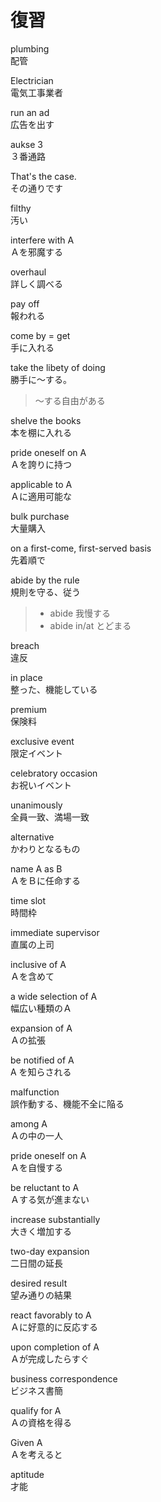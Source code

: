 # 復習

plumbing  
配管

Electrician  
電気工事業者

run an ad  
広告を出す

aukse 3  
３番通路

That's the case.  
その通りです

filthy  
汚い

interfere with A  
Ａを邪魔する

overhaul  
詳しく調べる

pay off  
報われる

come by = get  
手に入れる

take the libety of doing  
勝手に～する。

> ～する自由がある

shelve the books  
本を棚に入れる

pride oneself on A  
Ａを誇りに持つ

applicable to A  
Ａに適用可能な

bulk purchase  
大量購入

on a first-come, first-served basis  
先着順で

abide by the rule  
規則を守る、従う

> - abide 我慢する
> - abide in/at とどまる

breach  
違反

in place  
整った、機能している

premium  
保険料

exclusive event  
限定イベント

celebratory occasion  
お祝いイベント

unanimously  
全員一致、満場一致

alternative  
かわりとなるもの

name A as B  
ＡをＢに任命する

time slot  
時間枠

immediate supervisor  
直属の上司

inclusive of A  
Ａを含めて

a wide selection of A  
幅広い種類のＡ

expansion of A  
Ａの拡張

be notified of A  
A を知らされる

malfunction  
誤作動する、機能不全に陥る

among A  
Ａの中の一人

pride oneself on A  
Ａを自慢する

be reluctant to A  
Ａする気が進まない

increase substantially  
大きく増加する

two-day expansion  
二日間の延長

desired result  
望み通りの結果

react favorably to A  
Ａに好意的に反応する

upon completion of A  
Ａが完成したらすぐ

business correspondence  
ビジネス書簡

qualify for A  
Ａの資格を得る

Given A  
Ａを考えると

aptitude  
才能
